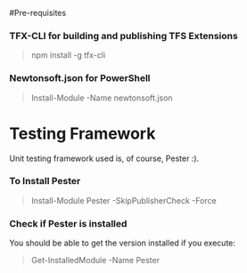#Pre-requisites

### TFX-CLI for building and publishing TFS Extensions

> npm install -g tfx-cli

### Newtonsoft.json for PowerShell

> Install-Module -Name newtonsoft.json

# Testing Framework

Unit testing framework used is, of course, Pester :).

### To Install Pester

> Install-Module Pester -SkipPublisherCheck -Force

### Check if Pester is installed

You should be able to get the version installed if you execute:

> Get-InstalledModule -Name Pester
